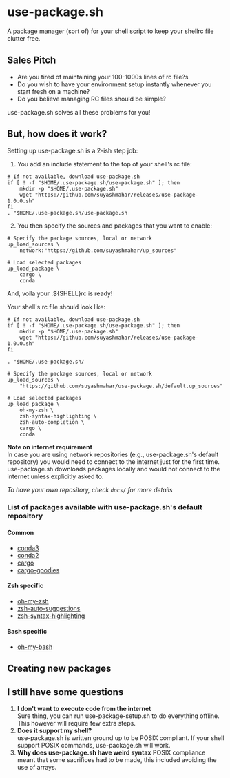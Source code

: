 # use-package.sh
A package manager (sort of) for your shell script to keep your shellrc file clutter free.

## Sales Pitch 
* Are you tired of maintaining your 100-1000s lines of rc file?s
* Do you wish to have your environment setup instantly whenever you start fresh on a machine?
* Do you believe managing RC files should be simple?

use-package.sh solves all these problems for you!

## But, how does it work?
Setting up use-package.sh is a 2-ish step job:

1. You add an include statement to the top of your shell's rc file:

```shell
# If not available, download use-package.sh
if [ ! -f "$HOME/.use-package.sh/use-package.sh" ]; then
    mkdir -p "$HOME/.use-package.sh"
    wget "https://github.com/suyashmahar/releases/use-package-1.0.0.sh"
fi
. "$HOME/.use-package.sh/use-package.sh
```

2. You then specify the sources and packages that you want to enable:
```shell
# Specify the package sources, local or network
up_load_sources \
    network:"https://github.com/suyashmahar/up_sources"

# Load selected packages
up_load_package \
    cargo \
    conda
```

And, voila your .${SHELL}rc is ready!

Your shell's rc file should look like:
```
# If not available, download use-package.sh
if [ ! -f "$HOME/.use-package.sh/use-package.sh" ]; then
    mkdir -p "$HOME/.use-package.sh"
    wget "https://github.com/suyashmahar/releases/use-package-1.0.0.sh"
fi

. "$HOME/.use-package.sh/

# Specify the package sources, local or network
up_load_sources \
    "https://github.com/suyashmahar/use-package.sh/default.up_sources"

# Load selected packages
up_load_package \
    oh-my-zsh \
    zsh-syntax-highlighting \
    zsh-auto-completion \
    cargo \
    conda
```

**Note on internet requirement**  
In case you are using network repositories (e.g., use-package.sh's default repository) you would need to connect to the internet just for the first time. use-package.sh downloads packages locally and would not connect to the internet unless explicitly asked to.


*To have your own repository, check `docs/` for more details*

### List of packages available with use-package.sh's default repository
#### Common
* [conda3]()
* [conda2]()
* [cargo]()
* [cargo-goodies]()
#### Zsh specific
* [oh-my-zsh]()
* [zsh-auto-suggestions]()
* [zsh-syntax-highlighting]()
#### Bash specific
* [oh-my-bash]()

## Creating new packages


## I still have some questions
1. **I don't want to execute code from the internet**  
Sure thing, you can run use-package-setup.sh to do everything offline. This however will require few extra steps.
2. **Does it support my shell?**  
use-package.sh is written ground up to be POSIX compliant. If your shell support POSIX commands, use-package.sh will work.
3. **Why does use-package.sh have weird syntax**
POSIX compliance meant that some sacrifices had to be made, this included avoiding the use of arrays.
